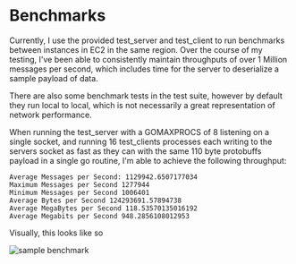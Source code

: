 Benchmarks
==========

Currently, I use the provided test_server and test_client to run benchmarks between instances in EC2 in the same region. Over the course of my testing, I've been able to consistently maintain throughputs of over 1 Million messages per second, which includes time for the server to deserialize a sample payload of data.

There are also some benchmark tests in the test suite, however by default they run local to local, which is not necessarily a great representation of network performance.

When running the test_server with a GOMAXPROCS of 8 listening on a single socket, and running 16 test_clients processes each writing to the servers socket as fast as they can with the same 110 byte protobuffs payload in a single go routine, I'm able to achieve the following throughput:

```
Average Messages per Second: 1129942.6507177034
Maximum Messages per Second 1277944
Minimum Messages per Second 1006401
Average Bytes per Second 124293691.57894738
Average MegaBytes per Second 118.53570135016192
Average Megabits per Second 948.2856108012953
```

Visually, this looks like so

![sample benchmark](http://i.imgur.com/TWoqXYj.png "Sample Benchmark")
